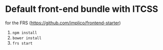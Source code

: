 # Default front-end bundle with ITCSS
for the FRS (https://github.com/implico/frontend-starter)

1. `npm install`
2. `bower install`
3. `frs start`
